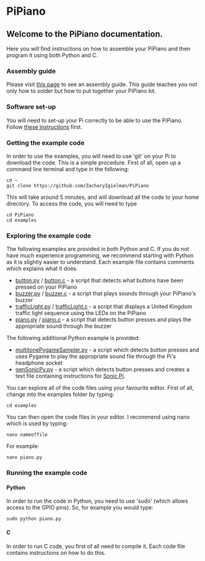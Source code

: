 # PiPiano
## Welcome to the PiPiano documentation.
Here you will find instructions on how to assemble your PiPiano and then program it using both Python and C.

### Assembly guide
Please visit [this page](assembling.md) to see an assembly guide.
This guide teaches you not only how to solder but how to put together your PiPiano kit.

### Software set-up
You will need to set-up your Pi correctly to be able to use the PiPiano. Follow
[these instructions](softwareSetup.md) first.

### Getting the example code
In order to use the examples, you will need to use 'git' on your Pi to download the code.
This is a simple procedure. First of all, open up a command line terminal and type in the following:

```
cd ~
git clone https://github.com/ZacharyIgielman/PiPiano
```

This will take around 5 minutes, and will download all the code to your home directory.
To access the code, you will need to type

```
cd PiPiano
cd examples
```

### Exploring the example code
The following examples are provided in both Python and C. If you do not have much experience
programming, we recommend starting with Python as it is slightly easier to understand.
Each example file contains comments which explains what it does.

* [button.py](examples/button.py) / [button.c](examples/button.c) - a script that detects what buttons have been pressed on your PiPiano
* [buzzer.py](examples/buzzer.py) / [buzzer.c](examples/buzzer.c) - a script that plays sounds through your PiPiano's buzzer
* [trafficLight.py](examples/trafficLight.py) / [trafficLight.c](examples/trafficLight.c) - a script that displays a United Kingdom traffic light sequence using the LEDs on the PiPiano 
* [piano.py](examples/piano.py) / [piano.c](examples/piano.c) - a script that detects button presses and plays the appropriate sound through the buzzer

The following additional Python example is provided:

* [multitonePygameSampler.py](examples/multitonePygameSampler.py) - a script which detects button presses and uses Pygame to play the appropriate sound file through the Pi's headphone socket
* [genSonicPy.py](examples/genSonicPy.py) - a script which detects button presses and creates a text file containing instructions for [Sonic Pi](http://sonic-pi.net/).

You can explore all of the code files using your favourite editor. First of all, change
into the examples folder by typing:

```
cd examples
```

You can then open the code files in your editor. I recommend using nano which is used by
typing:

```
nano nameoffile
```

For example:

```
nano piano.py
```

### Running the example code
#### Python
In order to run the code in Python, you need to use 'sudo' (which allows access to the
GPIO pins). So, for example you would type:

```
sudo python piano.py
```

#### C
In order to run C code, you first of all need to compile it. Each code file contains
instructions on how to do this.
